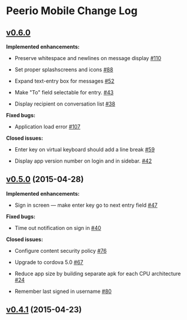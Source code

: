 # Peerio Mobile Change Log

## [v0.6.0](https://github.com/PeerioTechnologies/peerio-client-mobile/tree/HEAD)

**Implemented enhancements:**

- Preserve whitespace and newlines on message display [\#110](https://github.com/PeerioTechnologies/peerio-client-mobile/issues/110)

- Set proper splashscreens and icons [\#88](https://github.com/PeerioTechnologies/peerio-client-mobile/issues/88)

- Expand text-entry box for messages [\#52](https://github.com/PeerioTechnologies/peerio-client-mobile/issues/52)

- Make "To" field selectable for entry. [\#43](https://github.com/PeerioTechnologies/peerio-client-mobile/issues/43)

- Display recipient on conversation list [\#38](https://github.com/PeerioTechnologies/peerio-client-mobile/issues/38)

**Fixed bugs:**

- Application load error [\#107](https://github.com/PeerioTechnologies/peerio-client-mobile/issues/107)

**Closed issues:**

- Enter key on virtual keyboard should add a line break [\#59](https://github.com/PeerioTechnologies/peerio-client-mobile/issues/59)

- Display app version number on login and in sidebar. [\#42](https://github.com/PeerioTechnologies/peerio-client-mobile/issues/42)

## [v0.5.0](https://github.com/PeerioTechnologies/peerio-mobile/tree/v0.5.0) (2015-04-28)

**Implemented enhancements:**

- Sign in screen — make enter key go to next entry field [\#47](https://github.com/PeerioTechnologies/peerio-mobile/issues/47)

**Fixed bugs:**

- Time out notification on sign in [\#40](https://github.com/PeerioTechnologies/peerio-mobile/issues/40)

**Closed issues:**

- Configure content security policy [\#76](https://github.com/PeerioTechnologies/peerio-mobile/issues/76)

- Upgrade to cordova 5.0 [\#67](https://github.com/PeerioTechnologies/peerio-mobile/issues/67)

- Reduce app size by building separate apk for each CPU architecture [\#24](https://github.com/PeerioTechnologies/peerio-mobile/issues/24)

- Remember last signed in username [\#80](https://github.com/PeerioTechnologies/peerio-mobile/issues/80)

## [v0.4.1](https://github.com/PeerioTechnologies/peerio-mobile/tree/v0.4.1) (2015-04-23)
